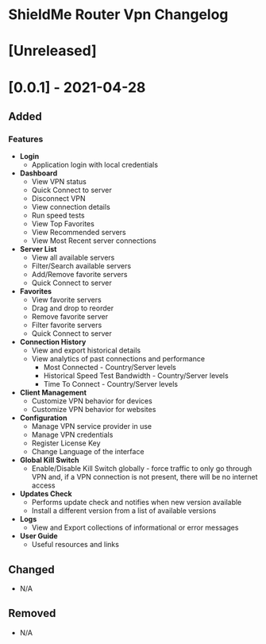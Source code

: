# ShieldMe Router Vpn Changelog

# [Unreleased]

# [0.0.1] - 2021-04-28

## Added

### **Features**

- **Login**
  - Application login with local credentials
- **Dashboard**
  - View VPN status
  - Quick Connect to server
  - Disconnect VPN
  - View connection details
  - Run speed tests
  - View Top Favorites
  - View Recommended servers
  - View Most Recent server connections
- **Server List**
  - View all available servers
  - Filter/Search available servers
  - Add/Remove favorite servers
  - Quick Connect to server
- **Favorites**
  - View favorite servers
  - Drag and drop to reorder
  - Remove favorite server
  - Filter favorite servers
  - Quick Connect to server
- **Connection History**
  - View and export historical details
  - View analytics of past connections and performance
    - Most Connected - Country/Server levels
    - Historical Speed Test Bandwidth - Country/Server levels
    - Time To Connect - Country/Server levels 
- **Client Management**
  - Customize VPN behavior for devices
  - Customize VPN behavior for websites
- **Configuration**
  - Manage VPN service provider in use 
  - Manage VPN credentials
  - Register License Key
  - Change Language of the interface
- **Global Kill Switch**
  - Enable/Disable Kill Switch globally - force traffic to only go through VPN and, if a VPN connection is not present, there will be no internet access
- **Updates Check**
  - Performs update check and notifies when new version available
  - Install a different version from a list of available versions
- **Logs**
  - View and Export collections of informational or error messages
- **User Guide**
  - Useful resources and links

## Changed
- N/A

## Removed
- N/A

